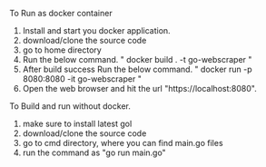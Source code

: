 To Run as docker container

1. Install and start you docker application.
2. download/clone the source code
3. go to home directory
4. Run the below command.
   " docker build . -t go-webscraper "
5. After build success Run the below command.
   " docker run -p 8080:8080 -it go-webscraper "
6. Open the web browser and hit the url "https://localhost:8080".

To Build and run without docker.

1. make sure to install latest gol
2. download/clone the source code
3. go to cmd directory, where you can find main.go files
4. run the command as "go run main.go"
